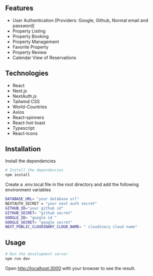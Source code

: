 
## Features

- User Authentication [Providers: Google, Github, Normal email and password]
- Property Listing
- Property Booking
- Property Management
- Favorite Property
- Property Review
- Calendar View of Reservations

## Technologies

- React
- Next.js
- NextAuth.js
- Tailwind CSS
- World-Countries
- Axios
- React-spinners
- React-hot-toast
- Typescript
- React-Icons

## Installation



Install the dependencies

```bash
# Install the dependencies
npm install
```

Create a .env.local file in the root directory and add the following environment variables

```bash
DATABASE_URL= "your database url"
NEXTAUTH_SECRET = "your next auth secret"
GITHUB_ID="your github id"
GITHUB_SECRET= "github secret"
GOOGLE_ID= "google id "
GOOGLE_SECRET= "google secret"
NEXT_PUBLIC_CLOUDINARY_CLOUD_NAME= " cloudinary cloud name"
```

## Usage

```bash
# Run the development server
npm run dev
```

Open [http://localhost:3000](http://localhost:3000) with your browser to see the result.


